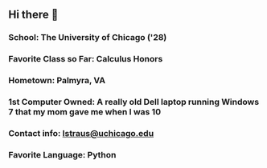 ## Hi there 👋

<!--
**lstraus/lstraus** is a ✨ _special_ ✨ repository because its `README.md` (this file) appears on your GitHub profile.

Here are some ideas to get you started:

- 🔭 I’m currently working on ...
- 🌱 I’m currently learning ...
- 👯 I’m looking to collaborate on ...
- 🤔 I’m looking for help with ...
- 💬 Ask me about ...
- 📫 How to reach me: ...
- 😄 Pronouns: ...
- ⚡ Fun fact: ...
-->

### School: The University of Chicago ('28)
### Favorite Class so Far: Calculus Honors
### Hometown: Palmyra, VA
### 1st Computer Owned: A really old Dell laptop running Windows 7 that my mom gave me when I was 10
### Contact info: lstraus@uchicago.edu
### Favorite Language: Python
